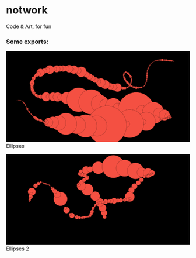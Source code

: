 # notwork
Code &amp; Art, for fun


### Some exports:

![Ellipses](https://github.com/matthew-ia/notwork/blob/master/test/img/1.png)
Ellipses

![Ellipses 2](https://github.com/matthew-ia/notwork/blob/master/test/img/2.png)
Ellipses 2
